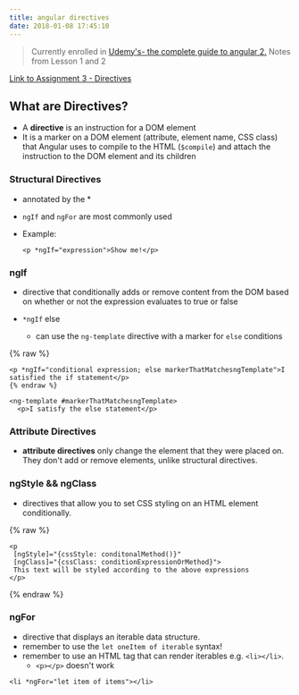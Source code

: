 ```yaml
---
title: angular directives
date: 2018-01-08 17:45:10
---
```


> Currently enrolled in <a href="https://www.udemy.com/the-complete-guide-to-angular-2" target="_blank">Udemy's- the complete guide to angular 2.</a> Notes from Lesson 1 and 2

<a href="https://github.com/lovelejess/angular-udemy/tree/master/basics-assignment-3-start" target="_blank">Link to Assignment 3 - Directives</a>

## What are Directives?

- A **directive** is an instruction for a DOM element
- It is a marker on a DOM element (attribute, element name, CSS class) that Angular uses to compile to the HTML (`$compile`) and attach the instruction to the DOM element and its children


### Structural Directives

- annotated by the *
- `ngIf` and `ngFor` are most commonly used

- Example:

  `<p *ngIf="expression">Show me!</p>`

### ngIf 

- directive that conditionally adds or remove content from the DOM based on whether or not the expression evaluates to true or false

- `*ngIf` else
    -  can use the `ng-template` directive with a marker for `else` conditions

 {% raw %}
```
<p *ngIf="conditional expression; else markerThatMatchesngTemplate">I satisfied the if statement</p>
{% endraw %}

<ng-template #markerThatMatchesngTemplate>
  <p>I satisfy the else statement</p>
```

### Attribute Directives

- **attribute directives** only change the element that they were placed on. They don't add or remove elements, unlike structural directives.


### ngStyle && ngClass

- directives that allow you to set CSS styling on an HTML element conditionally.

 {% raw %}
  ```
  <p 
   [ngStyle]="{cssStyle: conditonalMethod()}"
   [ngClass]="{cssClass: conditionExpressionOrMethod}"> 
   This text will be styled according to the above expressions
  </p>
  ```
  {% endraw %}

### ngFor

- directive that displays an iterable data structure.
- remember to use the `let oneItem of iterable` syntax!
- remember to use an HTML tag that can render iterables e.g. `<li></li>`.
  - `<p></p>` doesn't work

`<li *ngFor="let item of items"></li>`